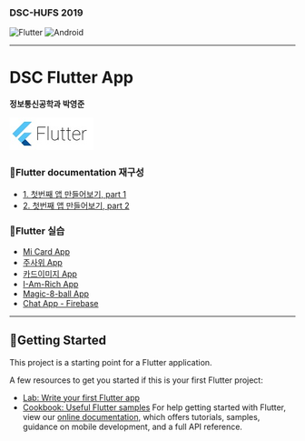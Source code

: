 ### DSC-HUFS 2019
![Flutter](https://img.shields.io/badge/Flutter-dart-blue?logo=Flutter)
![Android](https://img.shields.io/badge/Android-platform-48d1cc?logo=Android)
***
# DSC Flutter App    
**정보통신공학과 박영준** 

![img](/img/flutter.jpg)    
   
### 📝Flutter documentation 재구성
* [1. 첫번째 앱 만들어보기, part 1](https://github.com/jun108059/dsc_flutter_app/blob/master/docs/flutter-1.md)
* [2. 첫번째 앱 만들어보기, part 2](https://github.com/jun108059/dsc_flutter_app/blob/master/docs/flutter-2.md)


### 📝Flutter 실습
* [Mi Card App](https://github.com/jun108059/mi_card_flutter)  
* [주사위 App](https://github.com/jun108059/dsc_flutter_app/tree/master/dicee-flutter)   
* [카드이미지 App](https://github.com/jun108059/dsc_flutter_app/tree/master/StoryAppUI)   
* [I-Am-Rich App](https://github.com/jun108059/dsc_flutter_app/tree/master/i_am_rich)   
* [Magic-8-ball App](https://github.com/jun108059/dsc_flutter_app/tree/master/magic_8ball)   
* [Chat App - Firebase](https://github.com/jun108059/dsc_flutter_app/tree/master/chat_app_firebase)   
***
## 📖Getting Started

This project is a starting point for a Flutter application.

A few resources to get you started if this is your first Flutter project:

- [Lab: Write your first Flutter app](https://flutter.dev/docs/get-started/codelab)
- [Cookbook: Useful Flutter samples](https://flutter.dev/docs/cookbook)
For help getting started with Flutter, view our
[online documentation](https://flutter.dev/docs), which offers tutorials,
samples, guidance on mobile development, and a full API reference.

